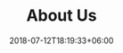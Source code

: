 ---
title: "About Us"
date: 2018-07-12T18:19:33+06:00
heading : "Sono Glabia, la mente e le mani dietro Sabrosita, la mia adorata
pasticceria itinerante."
description : "
Nata e cresciuta nella bellissima
Repubblica Dominicana, ho portato con me la passione per i dolci
e i sapori tropicali in ogni creazione di Sabrosita. Dopo anni di esperienza nel mondo della ristorazione, ho deciso
di realizzare il mio sogno di bambina e aprire la mia attività.
E così è nata Sabrosita, un vero e proprio paradiso per gli amanti
dei dolci, dei sapori esotici e delle delizie in coppetta.
I cupcakes sono la mia specialità: un mix perfetto tra la
tradizione americana e i gusti più originali e tropicali. Ogni morso
è un viaggio tra cremosità, dolcezza e un pizzico di esotismo.
Siete pronti a lasciarvi conquistare da Sabrosita?"
expertise_title: "Expertise"
expertise_sectors: ["Customer Experience Design", "Digital Products", "Development", "Campaign & Content", "Employer Branding", "Animation & Motion Graphics", "Packaging & Product Design", "Retail & Spacial", "Print & Editorial Design", "Concept/Text", "Information Design"]
---